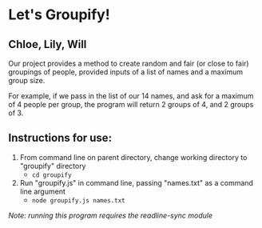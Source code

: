 # Let's Groupify!
## Chloe, Lily, Will

Our project provides a method to create random and fair (or close to fair) groupings of people, provided inputs of a list of names and a maximum group size.  

For example, if we pass in the list of our 14 names, and ask for a maximum of 4 people per group, the program will return 2 groups of 4, and 2 groups of 3.

## Instructions for use:
1.  From command line on parent directory, change working directory to "groupify" directory
    - `cd groupify`
2.  Run "groupify.js" in command line, passing "names.txt" as a command line argument
    - `node groupify.js names.txt`




*Note: running this program requires the readline-sync module*




